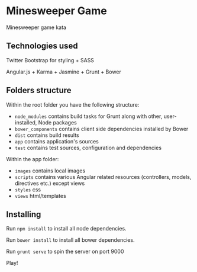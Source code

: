 Minesweeper Game
===========

Minesweeper game kata

Technologies used
----------

Twitter Bootstrap for styling + SASS

Angular.js + Karma + Jasmine + Grunt + Bower

Folders structure
----------

Within the root folder you have the following structure:

+ `node_modules` contains build tasks for Grunt along with other, user-installed, Node packages
+ `bower_components` contains client side dependencies installed by Bower
+ `dist` contains build results
+ `app` contains application's sources
+ `test` contains test sources, configuration and dependencies

Within the app folder:

+ `images` contains local images
+ `scripts` contains various Angular related resources (controllers, models, directives etc.) except views
+ `styles` css
+ `views` html/templates

Installing
----------

Run `npm install` to install all node dependencies.

Run `bower install` to install all bower dependencies.

Run `grunt serve` to spin the server on port 9000

Play!
